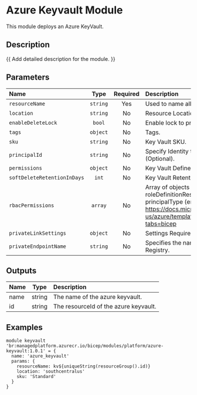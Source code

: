 # Azure Keyvault Module

This module deploys an Azure KeyVault.

## Description

{{ Add detailed description for the module. }}

## Parameters

| Name                        | Type     | Required | Description                                                                                                                                                                                                                                                         |
| :-------------------------- | :------: | :------: | :------------------------------------------------------------------------------------------------------------------------------------------------------------------------------------------------------------------------------------------------------------------ |
| `resourceName`              | `string` | Yes      | Used to name all resources                                                                                                                                                                                                                                          |
| `location`                  | `string` | No       | Resource Location.                                                                                                                                                                                                                                                  |
| `enableDeleteLock`          | `bool`   | No       | Enable lock to prevent accidental deletion                                                                                                                                                                                                                          |
| `tags`                      | `object` | No       | Tags.                                                                                                                                                                                                                                                               |
| `sku`                       | `string` | No       | Key Vault SKU.                                                                                                                                                                                                                                                      |
| `principalId`               | `string` | No       | Specify Identity to provide Network Contributor Role Access (Optional).                                                                                                                                                                                             |
| `permissions`               | `object` | No       | Key Vault Defined Access Policies.                                                                                                                                                                                                                                  |
| `softDeleteRetentionInDays` | `int`    | No       | Key Vault Retention Days.                                                                                                                                                                                                                                           |
| `rbacPermissions`           | `array`  | No       | Array of objects that describe RBAC permissions, format { roleDefinitionResourceId (string), principalId (string), principalType (enum), enabled (bool) }. Ref: https://docs.microsoft.com/en-us/azure/templates/microsoft.authorization/roleassignments?tabs=bicep |
| `privateLinkSettings`       | `object` | No       | Settings Required to Enable Private Link                                                                                                                                                                                                                            |
| `privateEndpointName`       | `string` | No       | Specifies the name of the private link to the Azure Container Registry.                                                                                                                                                                                             |

## Outputs

| Name | Type   | Description                           |
| :--- | :----: | :------------------------------------ |
| name | string | The name of the azure keyvault.       |
| id   | string | The resourceId of the azure keyvault. |

## Examples

```bicep
module keyvault 'br:managedplatform.azurecr.io/bicep/modules/platform/azure-keyvault:1.0.1' = {
  name: 'azure_keyvault'
  params: {
    resourceName: kv${uniqueString(resourceGroup().id)}
    location: 'southcentralus'
    sku: 'Standard'
  }
}
```
